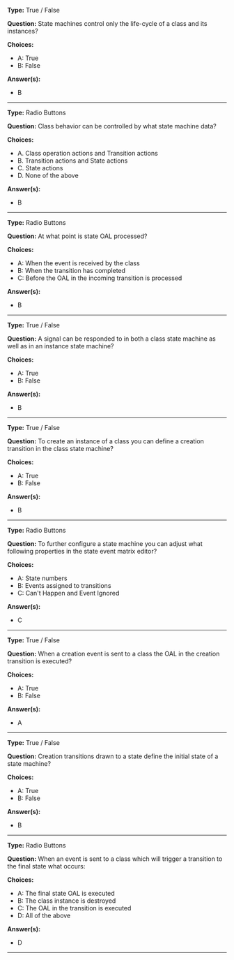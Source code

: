 __Type:__ True / False

__Question:__ State machines control only the life-cycle of a class and its instances? 

__Choices:__
  - A: True
  - B: False
  
__Answer(s):__
  - B

----

__Type:__ Radio Buttons

__Question:__ Class behavior can be controlled by what state machine data?

__Choices:__ 
  - A. Class operation actions and Transition actions
  - B. Transition actions and State actions
  - C. State actions
  - D. None of the above
  
__Answer(s):__
  - B

----
  
__Type:__ Radio Buttons
 
__Question:__ At what point is state OAL processed?

__Choices:__
  - A: When the event is received by the class
  - B: When the transition has completed
  - C: Before the OAL in the incoming transition is processed
  
__Answer(s):__
  - B
  
----
  
__Type:__ True / False
 
__Question:__ A signal can be responded to in both a class state machine as well as in an instance state machine?

__Choices:__
  - A: True
  - B: False
  
__Answer(s):__
  - B
  
----

__Type:__ True / False

__Question:__ To create an instance of a class you can define a creation transition in the class state machine?

__Choices:__
  - A:  True
  - B:  False
  
__Answer(s):__
  - B
  
----

__Type:__ Radio Buttons
 
__Question:__ To further configure a state machine you can adjust what following properties in the state event matrix editor?

__Choices:__
  - A: State numbers
  - B: Events assigned to transitions
  - C: Can't Happen and Event Ignored
  
__Answer(s):__
  - C
  
----

__Type:__ True / False

__Question:__ When a creation event is sent to a class the OAL in the creation transition is executed?

__Choices:__
  - A:  True
  - B:  False
  
__Answer(s):__
  - A
  
----

__Type:__ True / False

__Question:__ Creation transitions drawn to a state define the initial state of a state machine? 

__Choices:__
  - A:  True
  - B:  False
  
__Answer(s):__
  - B
  
----

__Type:__ Radio Buttons

__Question:__ When an event is sent to a class which will trigger a transition to the final state what occurs:

__Choices:__
  - A:  The final state OAL is executed
  - B:  The class instance is destroyed
  - C:  The OAL in the transition is executed
  - D:  All of the above
  
__Answer(s):__
  - D
  
----
